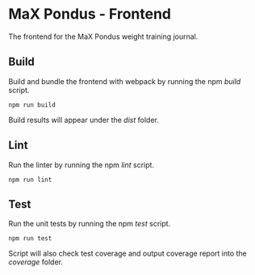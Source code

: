 # MaX Pondus - Frontend

The frontend for the MaX Pondus weight training journal.

## Build
Build and bundle the frontend with webpack by running the npm _build_ script.

```console
npm run build
```

Build results will appear under the _dist_ folder.

## Lint
Run the linter by running the npm _lint_ script.

```console
npm run lint
```

## Test
Run the unit tests by running the npm _test_ script.

```console
npm run test
```

Script will also check test coverage and output coverage report into the _coverage_ folder.